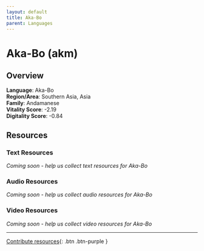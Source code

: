 ```yaml
---
layout: default
title: Aka-Bo
parent: Languages
---
```


# Aka-Bo (akm)

## Overview

**Language**: Aka-Bo  
**Region/Area**: Southern Asia, Asia  
**Family**: Andamanese  
**Vitality Score**: -2.19  
**Digitality Score**: -0.84  

## Resources

### Text Resources
*Coming soon - help us collect text resources for Aka-Bo*

### Audio Resources
*Coming soon - help us collect audio resources for Aka-Bo*

### Video Resources
*Coming soon - help us collect video resources for Aka-Bo*

---

[Contribute resources](https://fairtrain.github.io/){: .btn .btn-purple }
